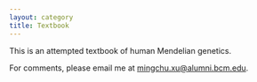 ```yaml
---
layout: category
title: Textbook
---
```


<p class="message">
  
This is an attempted textbook of human Mendelian genetics.

For comments, please email me at <a href="mingchu.xu@alumni.bcm.edu">mingchu.xu@alumni.bcm.edu</a>.

  
</p>




